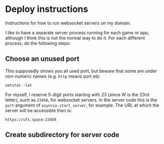 # Deploy instructions

Instructions for how to run websocket servers on my domain.

I like to have a separate server process running for each game or app, although I think this is not
the normal way to do it. For each different process, do the following steps:

## Choose an unused port

This supposedly shows you all used port, but beware that some are under non-numeric names (e.g.
`http` means port `80`):

	netstat -lat

For myself, I reserve 5-digit ports starting with 23 (since W is the 23rd letter), such as `23456`,
for websocket servers. In the server code this is the `port` argument of `asyncio.start_server`,
for example. The URL at which the server will be accessible then is:

	https://ufx.space:23456

## Create subdirectory for server code


